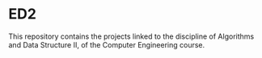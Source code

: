 # ED2
This repository contains the projects linked to the discipline of Algorithms and Data Structure II, of the Computer Engineering course.
